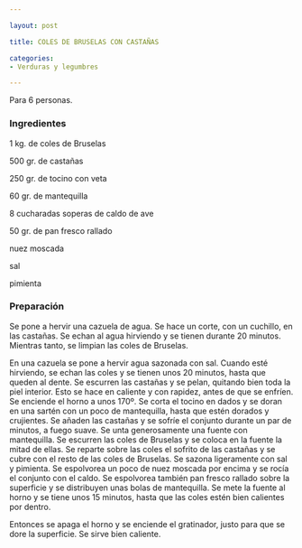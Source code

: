 ```yaml
---

layout: post

title: COLES DE BRUSELAS CON CASTAÑAS

categories:
- Verduras y legumbres

---
```


Para 6 personas.

<h3>Ingredientes</h3>

1 kg. de coles de Bruselas

500 gr. de castañas

250 gr. de tocino con veta

60 gr. de mantequilla

8 cucharadas soperas de caldo de ave

50 gr. de pan fresco rallado

nuez moscada

sal

pimienta

<h3>Preparación</h3>

Se pone a hervir una cazuela de agua. Se hace un corte, con un cuchillo, en las castañas. Se echan al agua hirviendo y se tienen durante 20 minutos. Mientras tanto, se limpian las coles de Bruselas.

En una cazuela se pone a hervir agua sazonada con sal. Cuando esté hirviendo, se echan las coles y se tienen unos 20 minutos, hasta que queden al dente. Se escurren las castañas y se pelan, quitando bien toda la piel interior. Esto se hace en caliente y con rapidez, antes de que se enfríen. Se enciende el horno a unos 170º. Se corta el tocino en dados y se doran en una sartén con un poco de mantequilla, hasta que estén dorados y crujientes. Se añaden las castañas y se sofríe el conjunto durante un par de minutos, a fuego suave. Se unta generosamente una fuente con mantequilla. Se escurren las coles de Bruselas y se coloca en la fuente la mitad de ellas. Se reparte sobre las coles el sofrito de las castañas y se cubre con el resto de las coles de Bruselas. Se sazona ligeramente con sal y pimienta. Se espolvorea un poco de nuez moscada por encima y se rocía el conjunto con el caldo. Se espolvorea también pan fresco rallado sobre la superficie y se distribuyen unas bolas de mantequilla. Se mete la fuente al horno y se tiene unos 15 minutos, hasta que las coles estén bien calientes por dentro.

Entonces se apaga el horno y se enciende el gratinador, justo para que se dore la superficie. Se sirve bien caliente.
